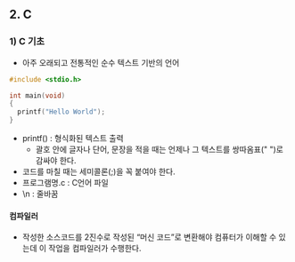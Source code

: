 
## 2. C

### 1) C 기초
- 아주 오래되고 전통적인 순수 텍스트 기반의 언어

```C
#include <stdio.h>

int main(void)
{
  printf("Hello World");
}
```
+ printf() : 형식화된 텍스트 출력
  + 괄호 안에 글자나 단어, 문장을 적을 때는 언제나 그 텍스트를 쌍따옴표(" ")로 감싸야 한다.
+ 코드를 마칠 때는 세미콜론(;)을 꼭 붙여야 한다.
+ 프로그램명.c : C언어 파일
+ \n : 줄바꿈

#### 컴파일러
- 작성한 소스코드를 2진수로 작성된 “머신 코드”로 변환해야 컴퓨터가 이해할 수 있는데 이 작업을 컴파일러가 수행한다.

